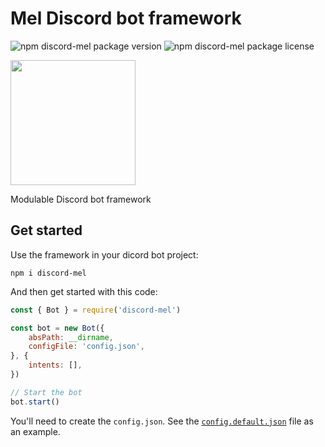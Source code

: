 # Mel Discord bot framework

![npm discord-mel package version](https://img.shields.io/npm/v/discord-mel?style=flat-square)
![npm discord-mel package license](https://img.shields.io/npm/l/discord-mel?style=flat-square)

<img src="https://discordapp.com/assets/e4923594e694a21542a489471ecffa50.svg" width="200" />

Modulable Discord bot framework

## Get started

Use the framework in your dicord bot project:
```
npm i discord-mel
```

And then get started with this code:
```js
const { Bot } = require('discord-mel')

const bot = new Bot({
	absPath: __dirname,
	configFile: 'config.json',
}, {
	intents: [],
})

// Start the bot
bot.start()
```

You'll need to create the `config.json`.
See the [`config.default.json`](config.default.json) file as an example.
